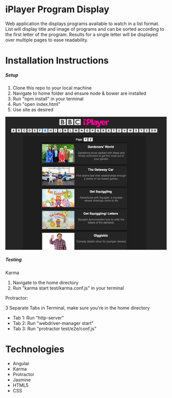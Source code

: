iPlayer Program Display
============
Web application the displays programs available to watch in a list format.
List will display title and image of programs and can be sorted according to
the first letter of the program. Results for a single letter will be
displayed over multiple pages to ease readability.

Installation Instructions
=========
##### Setup #####
1. Clone this repo to your local machine
2. Navigate to home folder and ensure node & bower are installed
3. Run "npm install" in your terminal
4. Run "open index.html"
5. Use site as desired

![](visuals/images/Screen_shot.png)

##### Testing #####

Karma
1. Navigate to the home directory
2. Run "karma start test/karma.conf.js" in your terminal

Protractor:

3 Separate Tabs in Terminal, make sure you're in the home directory

- Tab 1: Run "http-server"
- Tab 2: Run "webdriver-manager start"
- Tab 3: Run "protractor test/e2e/conf.js"


Technologies
========
- Angular
- Karma
- Protractor
- Jasmine
- HTML5
- CSS
